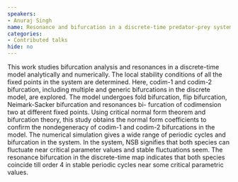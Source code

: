 ```yaml
---
speakers:
- Anuraj Singh
name: Resonance and bifurcation in a discrete-time predator-prey system
categories:
- Contributed talks
hide: no
---
```

This work studies bifurcation analysis and resonances in a discrete-time model analytically and numerically. The local stability conditions of all the fixed points in the system are determined. Here, codim-1 and codim-2 bifurcation, including multiple and generic bifurcations in the discrete model, are explored. The model undergoes fold bifurcation, flip bifurcation, Neimark-Sacker bifurcation and resonances bi-
furcation of codimension two at different fixed points. Using critical normal form theorem and bifurcation theory, this study obtains the normal form coefficients to confirm the nondegeneracy of codim-1 and codim-2 bifurcations in the model. The numerical simulation gives a wide range of periodic cycles and bifurcation in the system. In the system, NSB signifies that both species can fluctuate near critical parameter values and stable fluctuations seem. The resonance bifurcation in the discrete-time map indicates that both species coincide till order 4 in stable periodic cycles near some critical parametric
values.


